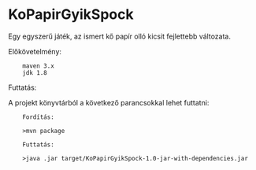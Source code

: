 # KoPapirGyikSpock

Egy egyszerű játék, az ismert kő papír olló kicsit fejlettebb változata.

Előkövetelmény:

        maven 3.x 
        jdk 1.8

Futtatás:

A projekt könyvtárból a következő parancsokkal lehet futtatni:

        Fordítás:
        
        >mvn package
        
        Futtatás:
        
        >java .jar target/KoPapirGyikSpock-1.0-jar-with-dependencies.jar
        
